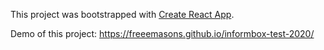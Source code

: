 This project was bootstrapped with [Create React App](https://github.com/facebook/create-react-app).

Demo of this project: https://freeemasons.github.io/informbox-test-2020/
